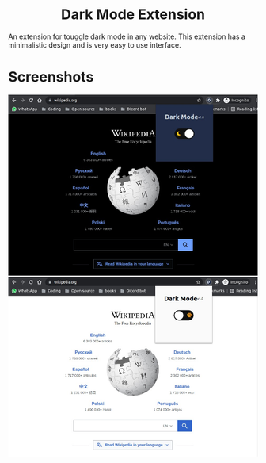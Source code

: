 <div align="center">

# Dark Mode Extension

</div>

An extension for touggle dark mode in any website. This extension has a minimalistic design and is very easy to use interface.

# Screenshots

<img src="./img/img_dark.jpeg" />

<br>

<img src="./img/img_white.jpeg" />